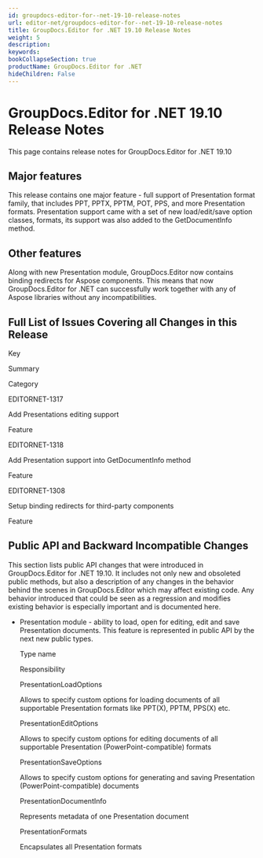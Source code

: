 ```yaml
---
id: groupdocs-editor-for--net-19-10-release-notes
url: editor-net/groupdocs-editor-for--net-19-10-release-notes
title: GroupDocs.Editor for .NET 19.10 Release Notes
weight: 5
description: 
keywords: 
bookCollapseSection: true
productName: GroupDocs.Editor for .NET
hideChildren: False
---
```


# GroupDocs.Editor for .NET 19.10 Release Notes


This page contains release notes for GroupDocs.Editor for .NET 19.10

## Major features

This release contains one major feature - full support of Presentation format family, that includes PPT, PPTX, PPTM, POT, PPS, and more Presentation formats. Presentation support came with a set of new load/edit/save option classes, formats, its support was also added to the GetDocumentInfo method.

## Other features

Along with new Presentation module, GroupDocs.Editor now contains binding redirects for Aspose components. This means that now GroupDocs.Editor for .NET can successfully work together with any of Aspose libraries without any incompatibilities.

## Full List of Issues Covering all Changes in this Release

Key

Summary

Category

EDITORNET-1317

Add Presentations editing support

Feature

EDITORNET-1318

Add Presentation support into GetDocumentInfo method

Feature

EDITORNET-1308

Setup binding redirects for third-party components

Feature

## Public API and Backward Incompatible Changes

This section lists public API changes that were introduced in GroupDocs.Editor for .NET 19.10. It includes not only new and obsoleted public methods, but also a description of any changes in the behavior behind the scenes in GroupDocs.Editor which may affect existing code. Any behavior introduced that could be seen as a regression and modifies existing behavior is especially important and is documented here.

*   Presentation module - ability to load, open for editing, edit and save Presentation documents. This feature is represented in public API by the next new public types.
    
    Type name
    
    Responsibility
    
    PresentationLoadOptions
    
    Allows to specify custom options for loading documents of all supportable Presentation formats like PPT(X), PPTM, PPS(X) etc.
    
    PresentationEditOptions
    
    Allows to specify custom options for editing documents of all supportable Presentation (PowerPoint-compatible) formats
    
    PresentationSaveOptions
    
    Allows to specify custom options for generating and saving Presentation (PowerPoint-compatible) documents
    
    PresentationDocumentInfo
    
    Represents metadata of one Presentation document
    
    PresentationFormats
    
    Encapsulates all Presentation formats
    

